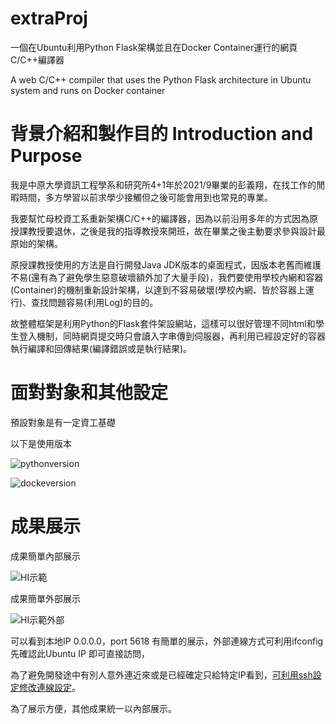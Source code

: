 # extraProj
一個在Ubuntu利用Python Flask架構並且在Docker Container運行的網頁C/C++編譯器

A web C/C++ compiler that uses the Python Flask architecture in Ubuntu system and runs on Docker container

# 背景介紹和製作目的 Introduction and Purpose

我是中原大學資訊工程學系和研究所4+1年於2021/9畢業的彭義翔，在找工作的閒暇時間，多方學習以前求學少接觸但之後可能會用到也常見的專業。

我要幫忙母校資工系重新架構C/C++的編譯器，因為以前沿用多年的方式因為原授課教授要退休，之後是我的指導教授來開班，故在畢業之後主動要求參與設計最原始的架構。

原授課教授使用的方法是自行開發Java JDK版本的桌面程式，因版本老舊而維護不易(還有為了避免學生惡意破壞額外加了大量手段)，我們要使用學校內網和容器(Container)的機制重新設計架構，以達到不容易破壞(學校內網、皆於容器上運行)、查找問題容易(利用Log)的目的。

故整體框架是利用Python的Flask套件架設網站，這樣可以很好管理不同html和學生登入機制，同時網頁提交時只會讀入字串傳到伺服器，再利用已經設定好的容器執行編譯和回傳結果(編譯錯誤或是執行結果)。

# 面對對象和其他設定 

預設對象是有一定資工基礎

以下是使用版本

![pythonversion](https://user-images.githubusercontent.com/29775017/137619269-c692cc7f-8a8c-402b-9ebd-06bde6db670d.JPG)

![dockeversion](https://user-images.githubusercontent.com/29775017/137619272-9ec1ba13-4fa0-4d43-86b6-b61c19a2377d.JPG)

# 成果展示

成果簡單內部展示

![HI示範](https://user-images.githubusercontent.com/29775017/137617775-c5eb0e9a-bf05-48c6-9659-329943534310.JPG)

成果簡單外部展示

![HI示範外部](https://user-images.githubusercontent.com/29775017/137617786-19545e5c-9fc9-4dd9-8650-fdb007f5ff2f.JPG)

可以看到本地IP 0.0.0.0，port 5618 有簡單的展示，外部連線方式可利用ifconfig先確認此Ubuntu IP 即可直接訪問，

為了避免開發途中有別人意外連近來或是已經確定只給特定IP看到，[可利用ssh設定修改連線設定](https://seanhung365.pixnet.net/blog/post/212779848-ubuntu-%E5%AE%89%E8%A3%9D%E5%92%8C%E5%95%9F%E7%94%A8-ssh-%E7%99%BB%E5%85%A5)。

為了展示方便，其他成果統一以內部展示。

